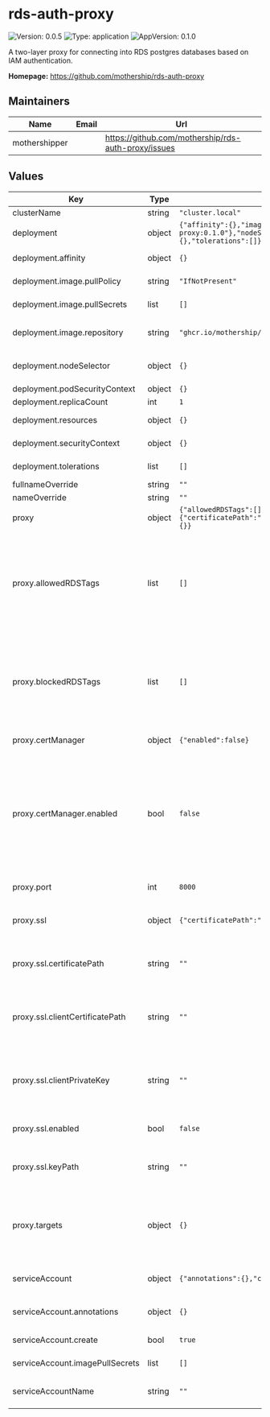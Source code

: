 # rds-auth-proxy

![Version: 0.0.5](https://img.shields.io/badge/Version-0.0.5-informational?style=flat-square) ![Type: application](https://img.shields.io/badge/Type-application-informational?style=flat-square) ![AppVersion: 0.1.0](https://img.shields.io/badge/AppVersion-0.1.0-informational?style=flat-square)

A two-layer proxy for connecting into RDS postgres databases based on IAM authentication.

**Homepage:** <https://github.com/mothership/rds-auth-proxy>

## Maintainers

| Name | Email | Url |
| ---- | ------ | --- |
| mothershipper |  | https://github.com/mothership/rds-auth-proxy/issues |

## Values

| Key | Type | Default | Description |
|-----|------|---------|-------------|
| clusterName | string | `"cluster.local"` | DNS name of the cluster |
| deployment | object | `{"affinity":{},"image":{"pullPolicy":"IfNotPresent","pullSecrets":[],"repository":"ghcr.io/mothership/rds-auth-proxy:0.1.0"},"nodeSelector":{},"podSecurityContext":{},"replicaCount":1,"resources":{},"securityContext":{},"tolerations":[]}` | Deployment resource settings |
| deployment.affinity | object | `{}` | Affinity rules for the proxy deployment |
| deployment.image.pullPolicy | string | `"IfNotPresent"` | Image pull policy for the proxy |
| deployment.image.pullSecrets | list | `[]` | Image pull policy for the proxy deployment |
| deployment.image.repository | string | `"ghcr.io/mothership/rds-auth-proxy:0.1.0"` | If you want to bundle your own proxy distribution, you can change the image/tag |
| deployment.nodeSelector | object | `{}` | Node selector, if you want to deploy it to a particular node group |
| deployment.podSecurityContext | object | `{}` | Pod security context |
| deployment.replicaCount | int | `1` | Number of pods to run |
| deployment.resources | object | `{}` | Resources for the proxy deployment |
| deployment.securityContext | object | `{}` | Container security context for the proxy |
| deployment.tolerations | list | `[]` | Tolerations for the proxy deployment |
| fullnameOverride | string | `""` |  |
| nameOverride | string | `""` |  |
| proxy | object | `{"allowedRDSTags":[],"blockedRDSTags":[],"certManager":{"enabled":false},"port":8000,"ssl":{"certificatePath":"","clientCertificatePath":"","clientPrivateKey":"","enabled":false,"keyPath":""},"targets":{}}` | Settings for the proxy itself |
| proxy.allowedRDSTags | list | `[]` | Tags used to filter RDS instances. If empty, all RDS postgres instances are allowed to connect through the proxy unless otherwise blocked.  If multiple tags are set, allowed tags must be on the RDS instance, and their values must match the value exactly. |
| proxy.blockedRDSTags | list | `[]` | Tags used to filter RDS instances. If empty, all RDS postgres instances are allowed to connect through the proxy. If multiple tags are set, ANY matching tag on the RDS instance will stop the proxy connecting to it. |
| proxy.certManager | object | `{"enabled":false}` | Set to false if you want to bring your own certificate |
| proxy.certManager.enabled | bool | `false` | If true, creates client SSL certificates using certManager. Client certificates are used in the sessions with RDS instances. If proxy.ssl.enabled is also true, this will issue a self-signed certificate for communication between clients and the proxy server. |
| proxy.port | int | `8000` | The port used for the postgres protocol |
| proxy.ssl | object | `{"certificatePath":"","clientCertificatePath":"","clientPrivateKey":"","enabled":false,"keyPath":""}` | The SSL config for the proxy itself. SSL for individual hosts/targets is defined below |
| proxy.ssl.certificatePath | string | `""` | Path in the container to the proxy's SSL certificate, if proxy.certManager.enabled is true, this is ignored. |
| proxy.ssl.clientCertificatePath | string | `""` | Path in the container to the SSL certificate for outbound connections to RDS. if proxy.certManager.enabled is true, this is ignored. |
| proxy.ssl.clientPrivateKey | string | `""` | Path in the container to the SSL private key for outbound connections to RDS. If proxy.certManager.enabled is true, this is ignored. |
| proxy.ssl.enabled | bool | `false` | If true, the proxy will enable clients to use SSL when connecting to it |
| proxy.ssl.keyPath | string | `""` | Path in the container to the proxy's SSL private key, if proxy.certManager.enabled is true, this is ignored. |
| proxy.targets | object | `{}` | ({ "name": { "host": string, "ssl": { "mode": "disable" }}}) Additional databases that you want the proxy to allow connections to, like self-hosted postgres instances. |
| serviceAccount | object | `{"annotations":{},"create":true,"imagePullSecrets":[]}` | Service account settings if we create the service account |
| serviceAccount.annotations | object | `{}` | Annotations for the service account - this can be used for IRSA auth to AWS |
| serviceAccount.create | bool | `true` | Creates a service account for you if true |
| serviceAccount.imagePullSecrets | list | `[]` | List of image pull secrets for the service account |
| serviceAccountName | string | `""` | Service account name for the proxy deployment, if you own service account |

